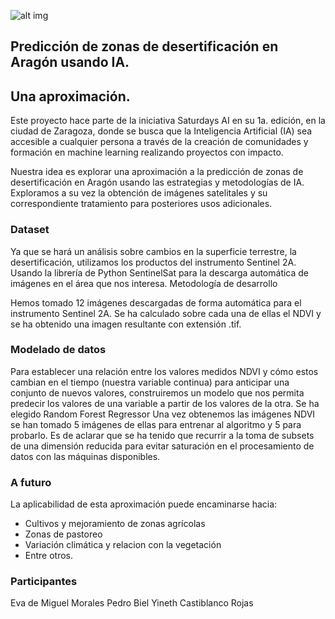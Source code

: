 ![alt img](https://github.com/desertificacion-AI/desertificacion-AI/blob/main/desertIArag%C3%B3n.png)

## Predicción de zonas de desertificación en Aragón usando IA. 
## Una aproximación.
Este proyecto hace parte de la iniciativa Saturdays AI en su 1a. edición, en la ciudad de Zaragoza, donde se busca que la Inteligencia Artificial (IA) sea accesible a cualquier persona a través de la creación de comunidades y formación en machine learning realizando proyectos con impacto.

Nuestra idea es explorar una aproximación a la predicción de zonas de desertificación en Aragón usando las estrategias y metodologías de IA. Exploramos a su vez la obtención de imágenes satelitales y su correspondiente tratamiento para posteriores usos adicionales.

### Dataset
Ya que se hará un análisis sobre cambios en la superficie terrestre, la desertificación, utilizamos los productos del instrumento Sentinel 2A. Usando  la librería de Python SentinelSat para la descarga automática de imágenes en el área que nos interesa.
Metodología de desarrollo

Hemos tomado 12 imágenes descargadas de forma automática para el instrumento Sentinel 2A. Se ha calculado sobre cada una de ellas el NDVI y se ha obtenido una imagen resultante con extensión .tif. 

### Modelado de datos 
Para establecer una relación entre los valores medidos NDVI y cómo estos cambian en el tiempo (nuestra variable continua) para anticipar una conjunto de nuevos valores, construiremos  un modelo que nos permita predecir los valores de una variable a partir de los valores de la otra. Se ha elegido Random Forest Regressor
Una vez obtenemos las imágenes NDVI se han tomado 5 imágenes de ellas para entrenar al algoritmo y 5 para probarlo. Es de aclarar que se ha tenido que recurrir a la toma de subsets de una dimensión reducida para evitar saturación en el procesamiento de datos con las máquinas disponibles.

### A futuro
La aplicabilidad de esta aproximación puede encaminarse hacia:
- Cultivos y mejoramiento de zonas agrícolas
- Zonas de pastoreo
- Variación climática y relacion con la vegetación
- Entre otros.

### Participantes
Eva de Miguel Morales
Pedro Biel
Yineth Castiblanco Rojas
